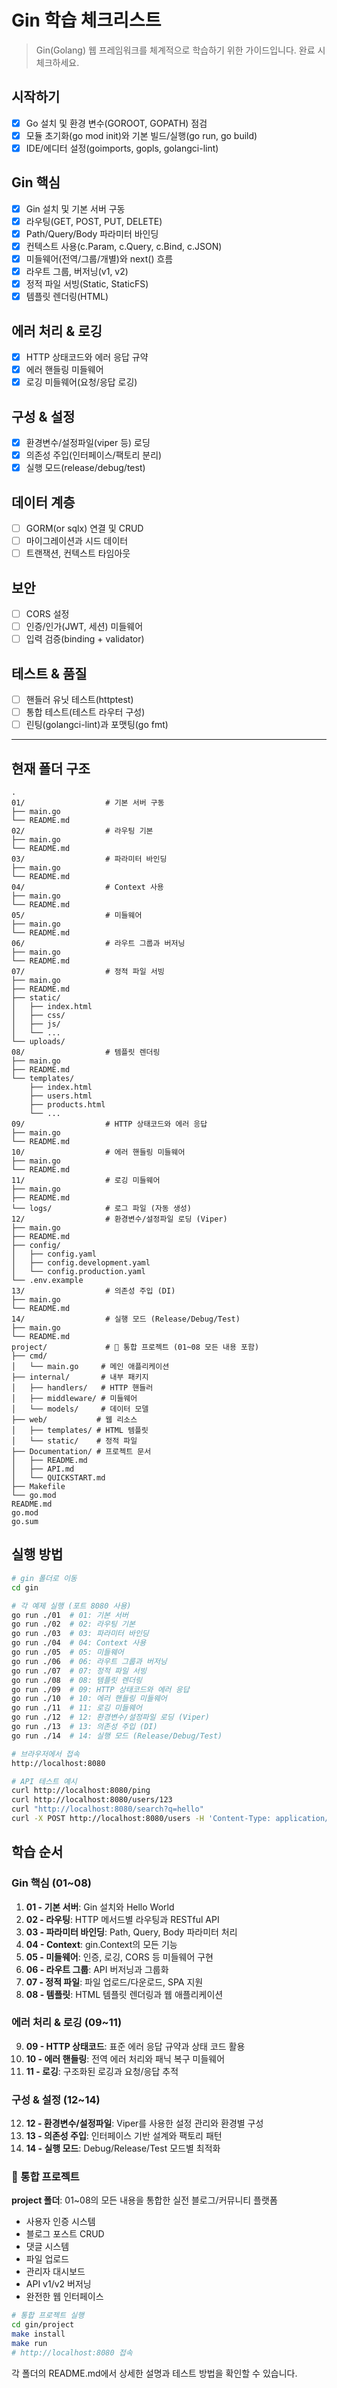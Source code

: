 # Gin 학습 체크리스트

> Gin(Golang) 웹 프레임워크를 체계적으로 학습하기 위한 가이드입니다. 완료 시 체크하세요.

## 시작하기
- [x] Go 설치 및 환경 변수(GOROOT, GOPATH) 점검
- [x] 모듈 초기화(go mod init)와 기본 빌드/실행(go run, go build)
- [x] IDE/에디터 설정(goimports, gopls, golangci-lint)

## Gin 핵심
- [x] Gin 설치 및 기본 서버 구동
- [x] 라우팅(GET, POST, PUT, DELETE)
- [x] Path/Query/Body 파라미터 바인딩
- [x] 컨텍스트 사용(c.Param, c.Query, c.Bind, c.JSON)
- [x] 미들웨어(전역/그룹/개별)와 next() 흐름
- [x] 라우트 그룹, 버저닝(v1, v2)
- [x] 정적 파일 서빙(Static, StaticFS)
- [x] 템플릿 렌더링(HTML)

## 에러 처리 & 로깅
- [x] HTTP 상태코드와 에러 응답 규약
- [x] 에러 핸들링 미들웨어
- [x] 로깅 미들웨어(요청/응답 로깅)

## 구성 & 설정
- [x] 환경변수/설정파일(viper 등) 로딩
- [x] 의존성 주입(인터페이스/팩토리 분리)
- [x] 실행 모드(release/debug/test)

## 데이터 계층
- [ ] GORM(or sqlx) 연결 및 CRUD
- [ ] 마이그레이션과 시드 데이터
- [ ] 트랜잭션, 컨텍스트 타임아웃

## 보안
- [ ] CORS 설정
- [ ] 인증/인가(JWT, 세션) 미들웨어
- [ ] 입력 검증(binding + validator)

## 테스트 & 품질
- [ ] 핸들러 유닛 테스트(httptest)
- [ ] 통합 테스트(테스트 라우터 구성)
- [ ] 린팅(golangci-lint)과 포맷팅(go fmt)

---

## 현재 폴더 구조
```
.
01/                  # 기본 서버 구동
├── main.go
└── README.md
02/                  # 라우팅 기본
├── main.go
└── README.md
03/                  # 파라미터 바인딩
├── main.go
└── README.md
04/                  # Context 사용
├── main.go
└── README.md
05/                  # 미들웨어
├── main.go
└── README.md
06/                  # 라우트 그룹과 버저닝
├── main.go
└── README.md
07/                  # 정적 파일 서빙
├── main.go
├── README.md
├── static/
│   ├── index.html
│   ├── css/
│   ├── js/
│   └── ...
└── uploads/
08/                  # 템플릿 렌더링
├── main.go
├── README.md
└── templates/
    ├── index.html
    ├── users.html
    ├── products.html
    └── ...
09/                  # HTTP 상태코드와 에러 응답
├── main.go
└── README.md
10/                  # 에러 핸들링 미들웨어
├── main.go
└── README.md
11/                  # 로깅 미들웨어
├── main.go
├── README.md
└── logs/            # 로그 파일 (자동 생성)
12/                  # 환경변수/설정파일 로딩 (Viper)
├── main.go
├── README.md
├── config/
│   ├── config.yaml
│   ├── config.development.yaml
│   └── config.production.yaml
└── .env.example
13/                  # 의존성 주입 (DI)
├── main.go
└── README.md
14/                  # 실행 모드 (Release/Debug/Test)
├── main.go
└── README.md
project/             # 📌 통합 프로젝트 (01~08 모든 내용 포함)
├── cmd/
│   └── main.go     # 메인 애플리케이션
├── internal/       # 내부 패키지
│   ├── handlers/   # HTTP 핸들러
│   ├── middleware/ # 미들웨어
│   └── models/     # 데이터 모델
├── web/           # 웹 리소스
│   ├── templates/ # HTML 템플릿
│   └── static/    # 정적 파일
├── Documentation/ # 프로젝트 문서
│   ├── README.md
│   ├── API.md
│   └── QUICKSTART.md
├── Makefile
└── go.mod
README.md
go.mod
go.sum
```

## 실행 방법
```bash
# gin 폴더로 이동
cd gin

# 각 예제 실행 (포트 8080 사용)
go run ./01  # 01: 기본 서버
go run ./02  # 02: 라우팅 기본
go run ./03  # 03: 파라미터 바인딩
go run ./04  # 04: Context 사용
go run ./05  # 05: 미들웨어
go run ./06  # 06: 라우트 그룹과 버저닝
go run ./07  # 07: 정적 파일 서빙
go run ./08  # 08: 템플릿 렌더링
go run ./09  # 09: HTTP 상태코드와 에러 응답
go run ./10  # 10: 에러 핸들링 미들웨어
go run ./11  # 11: 로깅 미들웨어
go run ./12  # 12: 환경변수/설정파일 로딩 (Viper)
go run ./13  # 13: 의존성 주입 (DI)
go run ./14  # 14: 실행 모드 (Release/Debug/Test)

# 브라우저에서 접속
http://localhost:8080

# API 테스트 예시
curl http://localhost:8080/ping
curl http://localhost:8080/users/123
curl "http://localhost:8080/search?q=hello"
curl -X POST http://localhost:8080/users -H 'Content-Type: application/json' -d '{"name":"Jin","email":"jin@example.com"}'
```

## 학습 순서

### Gin 핵심 (01~08)
1. **01 - 기본 서버**: Gin 설치와 Hello World
2. **02 - 라우팅**: HTTP 메서드별 라우팅과 RESTful API
3. **03 - 파라미터 바인딩**: Path, Query, Body 파라미터 처리
4. **04 - Context**: gin.Context의 모든 기능
5. **05 - 미들웨어**: 인증, 로깅, CORS 등 미들웨어 구현
6. **06 - 라우트 그룹**: API 버저닝과 그룹화
7. **07 - 정적 파일**: 파일 업로드/다운로드, SPA 지원
8. **08 - 템플릿**: HTML 템플릿 렌더링과 웹 애플리케이션

### 에러 처리 & 로깅 (09~11)
9. **09 - HTTP 상태코드**: 표준 에러 응답 규약과 상태 코드 활용
10. **10 - 에러 핸들링**: 전역 에러 처리와 패닉 복구 미들웨어
11. **11 - 로깅**: 구조화된 로깅과 요청/응답 추적

### 구성 & 설정 (12~14)
12. **12 - 환경변수/설정파일**: Viper를 사용한 설정 관리와 환경별 구성
13. **13 - 의존성 주입**: 인터페이스 기반 설계와 팩토리 패턴
14. **14 - 실행 모드**: Debug/Release/Test 모드별 최적화

### 🚀 통합 프로젝트
**project 폴더**: 01~08의 모든 내용을 통합한 실전 블로그/커뮤니티 플랫폼
- 사용자 인증 시스템
- 블로그 포스트 CRUD
- 댓글 시스템
- 파일 업로드
- 관리자 대시보드
- API v1/v2 버저닝
- 완전한 웹 인터페이스

```bash
# 통합 프로젝트 실행
cd gin/project
make install
make run
# http://localhost:8080 접속
```

각 폴더의 README.md에서 상세한 설명과 테스트 방법을 확인할 수 있습니다.